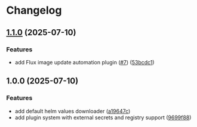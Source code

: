 # Changelog

## [1.1.0](https://github.com/EffectiveSloth/flux-app-generator/compare/v1.0.0...v1.1.0) (2025-07-10)


### Features

* add Flux image update automation plugin ([#7](https://github.com/EffectiveSloth/flux-app-generator/issues/7)) ([53bcdc1](https://github.com/EffectiveSloth/flux-app-generator/commit/53bcdc130442403faa7cbe05fbbafe0610109813))

## 1.0.0 (2025-07-10)


### Features

* add default helm values downloader ([a19647c](https://github.com/EffectiveSloth/flux-app-generator/commit/a19647c286df62ed6aea4209c11163b1b79b43c9))
* add plugin system with external secrets and registry support ([9699f88](https://github.com/EffectiveSloth/flux-app-generator/commit/9699f882e3bd3133eb006a664b4f0e924905c89a))
